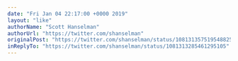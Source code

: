```yaml
---
date: "Fri Jan 04 22:17:00 +0000 2019"
layout: "like"
authorName: "Scott Hanselman"
authorUrl: "https://twitter.com/shanselman"
originalPost: "https://twitter.com/shanselman/status/1081313575195488257"
inReplyTo: "https://twitter.com/shanselman/status/1081313285461295105"
---
```

